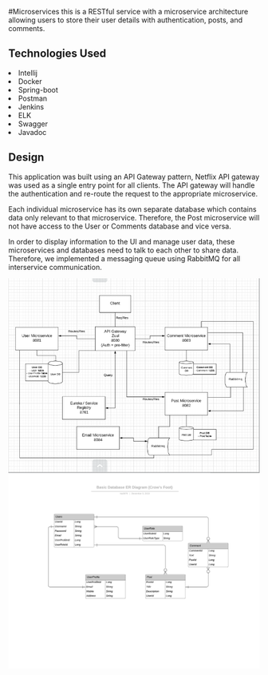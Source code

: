 #Microservices
 this is a RESTful service with a microservice architecture allowing users to store their user details with authentication, posts, and comments. 

## Technologies Used
<li>
  Intellij
<li>
  Docker
<li>  
  Spring-boot
 <li> 
  Postman
 <li>
   Jenkins
  <li>
    ELK
  <li>
    Swagger
  <li>
    Javadoc
     



## Design
This application was built using an API Gateway pattern, Netflix API gateway was used as a single entry point for all clients. The API gateway will handle the authentication and re-route the request to the appropriate microservice.

Each individual microservice has its own separate database which contains data only relevant to that microservice. Therefore, the Post microservice will not have access to the User or Comments database and vice versa. 

In order to display information to the UI and manage user data, these microservices and databases need to talk to each other to share data. Therefore, we implemented a messaging queue using RabbitMQ for all interservice communication.

![design](images/design2.PNG) ![ERD](images/Basic%20Database%20ER%20Diagram%20(Crow's%20Foot).png)

